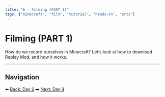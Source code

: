```yaml
---
title: "6 - Filming (PART 1)"
tags: ["minecraft", "film", "tutorial", "hands-on", "arts"]
---
```

# Filming (PART 1)

How do we record ourselves in Minecraft? Let’s look at how to download Replay Mod, and how it works.

---

## Navigation

⬅️ [Back: Day 6](/minecraft_movie_course/Day-6/00_costume_design)
➡️ [Next: Day 8](/minecraft_movie_course/Day-8/00_filming_part2)
